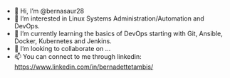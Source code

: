 - 👋 Hi, I’m @bernasaur28
- 👀 I’m interested in Linux Systems Administration/Automation and DevOps.
- 🌱 I’m currently learning the basics of DevOps starting with Git, Ansible, Docker, Kubernetes and Jenkins.
- 💞️ I’m looking to collaborate on ...
- 📫 You can connect to me through linkedin: https://www.linkedin.com/in/bernadettetambis/

<!---
bernasaur28/bernasaur28 is a ✨ special ✨ repository because its `README.md` (this file) appears on your GitHub profile.
You can click the Preview link to take a look at your changes.
--->
